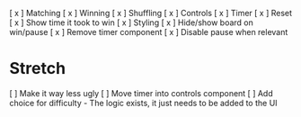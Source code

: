 [ x ] Matching
[ x ] Winning
[ x ] Shuffling
[ x ] Controls
[ x ] Timer
[ x ] Reset
[ x ] Show time it took to win
[ x ] Styling
[ x ] Hide/show board on win/pause
[ x ] Remove timer component
[ x ] Disable pause when relevant

# Stretch
[   ] Make it way less ugly
[   ] Move timer into controls component
[   ] Add choice for difficulty
    - The logic exists, it just needs to be added to the UI
